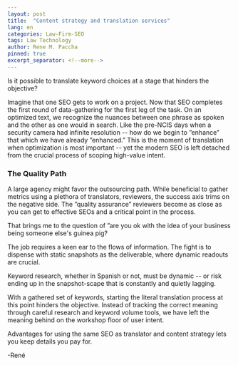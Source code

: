 ```yaml
---
layout: post
title:  "Content strategy and translation services"
lang: en
categories: Law-Firm-SEO
tags: Law Technology
author: Rene M. Paccha
pinned: true
excerpt_separator: <!--more-->
---
```


Is it possible to translate keyword choices at a stage that hinders the objective?

Imagine that one SEO gets to work on a project. Now that SEO completes the first round of data-gathering for the first leg of the task. On an optimized text, we recognize the nuances between one phrase as spoken and the other as one would in search.  Like the pre-NCIS days when a security camera had infinite resolution -- how do we begin to ”enhance” that which we have already ”enhanced.”  This is the moment of translation when optimization is most important -- yet the modern SEO is left detached from the crucial process of scoping high-value intent.

###  The Quality Path
A large agency might favor the outsourcing path.  While beneficial to gather metrics using a plethora of translators, reviewers,  the success axis trims on the negative side.  The ”quality assurance” reviewers become as close as you can get to effective SEOs and a critical point in the process.

That brings me to the question of ”are you ok with the idea of your business being someone else's guinea pig?

The job requires a keen ear to the flows of information.  The fight is to dispense with static snapshots as the deliverable, where dynamic readouts are crucial.

Keyword research, whether in Spanish or not, must be dynamic -- or risk ending up in the snapshot-scape that is constantly and quietly lagging.

With a gathered set of keywords, starting the literal translation process at this point hinders the objective.   Instead of tracking the correct meaning through careful research and keyword volume tools,  we have left the meaning behind on the workshop floor of user intent.

Advantages for using the same SEO as translator  and content strategy lets you keep details you pay for.

-René
